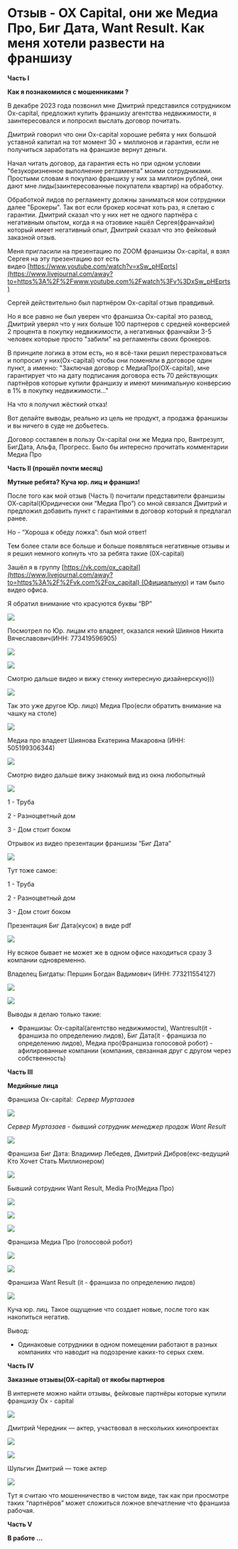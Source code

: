# Отзыв - OX Capital, они же Медиа Про, Биг Дата, Want Result. Как меня хотели развести на франшизу

**Часть I**

**Как я познакомился с мошенниками ?**

В декабре 2023 года позвонил мне Дмитрий представился сотрудником Ox-capital, предложил купить франшизу агентства недвижимости, я заинтересовался и попросил выслать договор почитать.

Дмитрий говорил что они Ox-capital хорошие ребята у них большой уставной капитал на тот момент 30 + миллионов и гарантия, если не получиться заработать на франшизе вернут деньги.

Начал читать договор, да гарантия есть но при одном условии "безукоризненное выполнение регламента" моими сотрудниками. Простыми словам я покупаю франшизу у них за миллион рублей, они дают мне лиды(заинтересованные покупатели квартир) на обработку.

Обработкой лидов по регламенту должны заниматься мои сотрудники далее "Брокеры". Так вот если брокер косячат хоть раз, я слетаю с гарантии. Дмитрий сказал что у них нет не одного партнёра с негативным опытом, когда я на отзовике нашёл Сергея(франчайзи) который имеет негативный опыт, Дмитрий сказал что это фейковый заказной отзыв.

Меня пригласили на презентацию по ZOOM франшизы Ox-capital, я взял Сергея на эту презентацию вот есть видео [https://www.youtube.com/watch?v=xSw_pHEprts](https://www.livejournal.com/away?to=https%3A%2F%2Fwww.youtube.com%2Fwatch%3Fv%3DxSw_pHEprts)

Сергей действительно был партнёром Ox-capital отзыв правдивый.

Но я все равно не был уверен что франшиза Ox-capital это развод, Дмитрий уверял что у них больше 100 партнеров с средней конверсией 2 процента в покупку недвижимости, а негативных франчайзи 3-5 человек которые просто "забили" на регламенты своих брокеров.

В принципе логика в этом есть, но я всё-таки решил перестраховаться и попросил у них(Ox-capital) чтобы они поменяли в договоре один пункт, а именно: "Заключая договор с МедиаПро(OX-capital), мне гарантирует что на дату подписания договора есть 70 действующих партнёров которые купили франшизу и имеют минимальную конверсию в 1% в покупку недвижимости..."

На что я получил жёсткий отказ!

Вот делайте выводы, реально из цель не продукт, а продажа франшизы и вы ничего в суде не добьетесь.

Договор составлен в пользу Ox-capital они же Медиа про, Вантрезулт, БигДата, Альфа, Прогресс. Было бы интересно прочитать комментарии Медиа Про

**Часть II (прошёл почти месяц)**

**Мутные ребята? Куча юр. лиц и франшиз!**

После того как мой отзыв (Часть I) почитали представители франшизы OX-capital(Юридически они “Медиа Про”) со мной связался Дмитрий и предложил добавить пункт с гарантиями в договор который я предлагал ранее.

Но - “Хороша к обеду ложка”: был мой ответ!

Тем более стали все больше и больше появляться негативные отзывы и я решил немного копнуть что за ребята такие (0X-capital)

Зашёл я в группу [https://vk.com/ox_capital](https://www.livejournal.com/away?to=https%3A%2F%2Fvk.com%2Fox_capital) (Официальную) и там было видео офиса.

Я обратил внимание что красуются буквы “ВР”

![](https://lh7-us.googleusercontent.com/KPADX2Ew2c2OI9TS7C5hONOhfSkBZJFdrREH3-tSy79NV31aLaOIBsT9_J-3mCE3L5lEczvNpsBmLzYmMl87c_tlr4LXVBsIJctfpkWwfJgbPwuaObwn9hAhxyU4jZpUiX_6fCjseK0xK2p8ruHotpg)

Посмотрел по Юр. лицам кто владеет, оказался некий Шиянов Никита Вячеславович(ИНН: 773419596905)

![](https://lh7-us.googleusercontent.com/Avj7Ef2XTo_weum3NzVUBnVBSkVWSbZGaLAeNA54qPgbiYsJLeZrYwRJ3taF0miTfSJPRnmDN4oEL7Agi8YYtLQ2Www_kofUTY9ygU-f0HS9bmfkfUtbO8WsS9HpQaTH2gP-yA4iOFd3LMoNgTv34Q8)

![](https://lh7-us.googleusercontent.com/JpPqwdx3PRq7ezqm5UO5mXH27EKdLbU9WWOtfRnMDxKOyPTRc2JOX15EqUx-ZJSMqhxJwE0WnMs-KTOlg2dkd4YPEuQHT_fzCFbQhEdYjBItu3W9J9qj8j9A4-bGKbymc1_X6a-BGKSXpkaj_qzQz6o)

Смотрю дальше видео и вижу стенку интересную дизайнерскую)))

![](https://lh7-us.googleusercontent.com/gaCUPxNyutU0bNEsNmeI3QBKrs2N1K_3GxiYl4qA7snMBt7B1-NLL5vtfVBTS69mwNtrSO65M-CYbebLtNjFKQtFm6AUqFacA8m-aQgYYAcXeel1YVeojaEyO3Y6GapnBvznXA95_qUvn62nJ3BevDk)

Так это уже другое Юр. лицо) Медиа Про(если обратить внимание на чашку на столе)

![](https://lh7-us.googleusercontent.com/zOjY-kqP-MEH_hLZ2PmqWlT6RtvlP4pQABev-j9R9QdR9Jgmx7gXelspJsyCjnhqK5LS_cKoBsd-FWdpK09C5woVvZeuEYDZvRhEVmYuktbsf-W8wvGzfeCeuehr1K5yvALck8nbrC4MSxIGp3Aj2oY)

Медиа про владеет Шиянова Екатерина Макаровна (ИНН: 505199306344)

![](https://lh7-us.googleusercontent.com/b2NG9t88bx_gb4VWeIlKFaFCaBNopUUFfqGi5AnXkbTQZ1dc3qkKwgq5UZ2xKFPlAyZ718dKbUWn3-rHDPcAz2h44r4MqeNHPIzgTTesuQ4A90N_Mj-bZ2hiKvw91Wa7Yh_UX74QPOjxKlypUVumSns)

Смотрю видео дальше вижу знакомый вид из окна любопытный

![](https://lh7-us.googleusercontent.com/V7MrQIRkO1ezHPYx1uX_mtTz3g9tkga_mbTjZrjlJpxFpQxWXTTv8KHGMVpJ9fTvJUddt8UwmZLU2sK40o9DbAa0aolh0h2rboWZPyt4TrmmQkAoVbETFQ4xaMndUMZz3F88zB06Og85sqVpfJ_Pojw)

1 - Труба

2 - Разноцветный дом

3 - Дом стоит боком

Отрывок из видео презентации франшизы “Биг Дата”

![](https://lh7-us.googleusercontent.com/CR_KRhzM-1yd0XBGAZEFETQz0_cWR9YHw-wWvw3g_pw9wVqblI7R1hiOsZxtzpz8Y_ObC6olTxrOByHaB73By1ZCUYcN6k-DbWCQVenydw0M2mSePprVBgAH3R6VRJHVYxDUjmNzGGDMYqWIoFHFhTs)

Тут тоже самое:

1 - Труба

2 - Разноцветный дом

3 - Дом стоит боком

Презентация Биг Дата(кусок) в виде pdf

![](https://lh7-us.googleusercontent.com/Gt9mM1VqijjUooIMsMb3v1D6aFYFj0q4tjj_iNL3Z-XDY8M6FW7HAHTVHAQI-RC8Mwrvq_PoToQ3Axk_Kh3YRReDDJDNzg1iMxe97V19iycHTeot8uToH6CTID8sXeoVV5Q5FMwPziekOCP6cjEW_iQ)

Ну всякое бывает не может же в одном офисе находиться сразу 3 компании одновременно.

Владелец Бигдаты: Першин Богдан Вадимович (ИНН: 773211554127)

![](https://lh7-us.googleusercontent.com/EKvb0BWPkEMlPGprJFyYqj2cC6cbRx7OQfNH6eeAyA0HykPLIFksvZhV-LSkU2yaudJ7AN29JUUwIhN3AQswMNSQKYfS333K8Gu0qtyNd8zxICvQNM4CmnltbsgerO0aaP4UGJjThlMJdqz9gcKLQak)

![](https://lh7-us.googleusercontent.com/v61l5T3Ndv1Gh8xDY-I4nHuu8EZjdGG4U-bbKIMP9Z1WuQquTyaziOxpj5M6He-bExPBf9y-7H773m7kPMffgPAl1kAl-oD0-IqpgAdL0LmxqWdXgOAukAZDVWBhjAdUm46I0bpAJ3JZzmE0h4eRyPA)

Выводы я делаю только такие:

- Франшизы: Ox-capital(агентство недвижимости), Wantresult(it - франшиза по определению лидов), Биг Дата(it - франшиза по определению лидов), Медиа про(Франшиза голосовой робот) - афилированные компании (компания, связанная друг с другом через собственность)

**Часть III**

**Медийные лица**

Франшиза Ох-capital:  _Сервер Муртазаев_

![](https://lh7-us.googleusercontent.com/ZzATwYZIR-U9VYWYdzFzZDmTy3b5imFuTn8x4VxQpdv7Dv9uKga1CUAh7kHT_AVpNXLS4jeSQmCOj4ZbEW6Qh2vJ-5ZbhV-n-ZZSFI7c8YvvY0Wnw8fczbMhSG9IEGA4yd2O6WdgGCOt_-G2GCP95ww)

_Сервер Муртазаев - бывший сотрудник менеджер продаж Want Result_

![](https://lh7-us.googleusercontent.com/99ez-P_SGNGlrj5OHxRBMV8XZmr22whJuFo0PyozeccHMRvV2JQXk5QkI8_ekqBXtvqR8N6A04TxI6ImxX8LvhmWJ9XH0PK76ov_Lv0g-XemjjzA0jW0oNo985S6LhuwZ32-VwBP0OBQ9hXxyS9MVVo)

Франшиза Биг Дата: Владимир Лебедев, Дмитрий Дибров(екс-ведущий Кто Хочет Стать Миллионером)

![](https://lh7-us.googleusercontent.com/F6MsIMWL1KqM5MGqDylVIYTBMaP26wWXuLIz1SAtWycWntVP98Kji9el5Z_45UfvQopupXtGDWpsucr6XEmjimNPcPkq2t7LodkxdvyWMkU20cGZ4MySsYnbxkVJ4dWLhBAg62qDzclCvVlc3HRV-Nc)

Бывший сотрудник Want Result, Media Pro(Медиа Про)

![](https://lh7-us.googleusercontent.com/-jPoEH1R0FzoTNcjtezfiBWWcl65qtG--via3Ibqx3QsK9u231Ux-Las8kqiyuwq7lAyIdnKj1-O7UYVVd1Q3roi1Eg2xKetEvbPgaIGMNSEUaG4gS28hRAnMCE-ct7vADhN1jkGyIXJtkHaI681Vlk)

![](https://lh7-us.googleusercontent.com/5cuPsSZE1VSnwQPtS7IUOjfNIVkX4mvakCKMwDEAiqi_XTma4_uU080QATg6pFh2b9hHkyGGeXLE8TP_yJxlHS_cfizpMx3JnjtauNTgErOtrE5t_TeNZmhvKOeJitVWUbmgSY5CxrT9fbIGTGCZuA0)

![](https://lh7-us.googleusercontent.com/HixD0VZT22EkZMZIfXvuUBqlDJN3S2Xbtmf8fDY1eqfojkP4KahVtepx_0qyxVSMIcrkdP5xe_aMxIWGOTPeLQBnsqGYR1HpnyGk9i_wJ927CMEKy9L_C0ihhSzLnRwxtw2gt2-5-ZJiT7vV94l_tjw)

Франшиза Медиа Про (голосовой робот)

![](https://lh7-us.googleusercontent.com/uf9DpxdAND7rUgBSx4WO6xVx4pvCiAZA7nL5UsWUpKNafFPRSxWNU59kUVWzRPPrHvSgIDa2uO6aNksiFo-EXkH8yJfUOAws-_L27nYoT7kuKCfz6P3HkZldoRKfdG4Co1jRxmgWC4PyEJTOlLxuh7I)

![](https://lh7-us.googleusercontent.com/2xeGOzOGhj3tX7z4oTpEaBzQFiQ56NRYPxfdco4zH1GUNp_EzuSaOPLneag4aqmXt_CbnhULJrh3JVh4oR1wSU1_yPQyKlwZMjmWqHFV1lawfPiQfohVRbWmNxDXdvP2TCMyMyC36oyy93EbyrnKxiU)

Франшиза Want Result (it - франшиза по определению лидов)

![](https://lh7-us.googleusercontent.com/MaY9f_b3JB2aPxA_1JO5xyXjiJtzfKE3XlgIy8wd3_0m6Ktde060VWtWlxHZBeO8KFwsPB6Ozh0IpKmAySXRyZrswnrf4qfMfPDEOctsEMnmeeI_2jE4ts3x04666GsMII4mb_OIKLj6_dXhcM2Fxq4)

Куча юр. лиц. Такое ощущение что создает новые, после того как накопиться негатив.

Вывод:

- Одинаковые сотрудники в одном помещении работают в разных компаниях что наводит на подозрение каких-то серых схем.

**Часть IV**

**Заказные отзывы(OX-capital) от якобы партнеров**

В интернете можно найти отзывы, фейковые партнёры которые купили франшизу Ox - capital

![](https://lh7-us.googleusercontent.com/CG796DSXSc6PlF1jX5MEMgXJ4sAOhEOxqgSrlDutdm7O57sbxuCs4eFvKURI6lgYlFN25XJcVTpidUF--Cvdb5rCAgHGUE39b8PK1EEbtLnGgsVtfQR4u5eCt4sYPBdiqPhQ23in4O6IaF46UGUTNUI)

Дмитрий Чередник — актер, участвовал в нескольких кинопроектах

![](https://lh7-us.googleusercontent.com/506n--SOQFKy-t08PJpgLTfBo1TAVU8t6Cf1knuR_cQ5WkDmRICzFvMs1jnNjcPGaQ7y9ZlskwIHHdxVktyM0Qb54e2HUU3qKI6TQgFtOeEYlex4iATbUcxWMmT6Z6dccauTl6fEnJ2wthWW2KD9GeE)

![](https://lh7-us.googleusercontent.com/YgJ-ZnsuEMYs6pFP2Zdd526mFcECK_8AdmB4jEHbvOXZz-NRGKGpW5A4pWxFSRkc0fWsp_krpQCXVshR8dD4HINlDCk68Nubxt04fmiMm8TVGV95hWoz8F3wypJ-XWqmZYoM_su_LUqBTUivc8ap1N4)

Шульгин Дмитрий — тоже актер

![](https://lh7-us.googleusercontent.com/guWbboVPCpxfmLnhwkylsbfA3-Mx6N-ueWW1lz1b41ViZPpnqHzkmKrsdPN4gO6-_rB6223U1GeHZ3Mbu4tzZkJtOSSNhbpwdrmuUH_VUu-Bf2MZHoZyzoY8u9gZGSCbIgN1nE0dJCi9REor7OLA8Fg)

Тут я считаю что мошенничество в чистом виде, так как при просмотре таких “партнёров” может сложиться ложное впечатление что франшиза рабочая.

**Часть V**

**В работе …**
